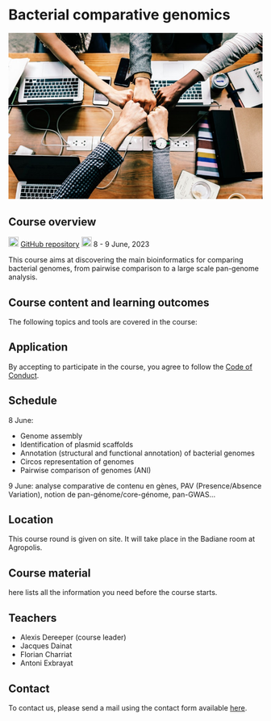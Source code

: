 # Bacterial comparative genomics

![](pages/images/achievement-agreement-arms-1068523.jpg)

## Course overview

<img src="https://www.svgrepo.com/show/305241/github.svg"
    width="20" height="20"/>
    [GitHub repository]( {{config.repo_url}})
<img src="https://www.svgrepo.com/show/20800/event-date-and-time-symbol.svg"
    width="20" height="20"/>
    8 - 9 June, 2023

This course aims at discovering the main bioinformatics for comparing bacterial genomes, from pairwise comparison to a large scale pan-genome analysis.


## Course content and learning outcomes

The following topics and tools are covered in the course:


## Application

By accepting to participate in the course, you agree to follow the [Code of Conduct](pages/course-information/code-of-conduct.md).

## Schedule

8 June:  
* Genome assembly
* Identification of plasmid scaffolds
* Annotation (structural and functional annotation) of bacterial genomes
* Circos representation of genomes
* Pairwise comparison of genomes (ANI)


9 June: analyse comparative de contenu en gènes, PAV (Presence/Absence Variation), notion de pan-génome/core-génome, pan-GWAS...


## Location

This course round is given on site. It will take place in the Badiane room at Agropolis.

## Course material

here lists all the information you need before the course starts. 

## Teachers

* Alexis Dereeper (course leader)
* Jacques Dainat
* Florian Charriat
* Antoni Exbrayat


## Contact

To contact us, please send a mail using the contact form available [here]({{contact}}).
